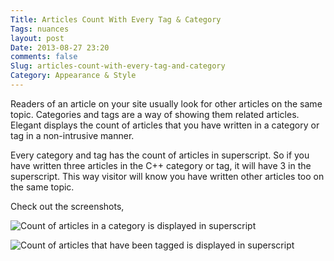 ```yaml
---
Title: Articles Count With Every Tag & Category
Tags: nuances
layout: post
Date: 2013-08-27 23:20
comments: false
Slug: articles-count-with-every-tag-and-category
Category: Appearance & Style
---
```


Readers of an article on your site usually look for other articles on the same
topic. Categories and tags are a way of showing them related articles. Elegant
displays the count of articles that you have written in a category or tag in a
non-intrusive manner.

Every category and tag has the count of articles in superscript. So if you have
written three articles in the C++ category or tag, it will have 3 in the
superscript. This way visitor will know you have written other articles too on
the same topic.

Check out the screenshots,

![Count of articles in a category is displayed in
superscript]({static}/images/elegant-theme_category-superscript-count.png)

![Count of articles that have been tagged is displayed in
superscript]({static}/images/elegant-theme_tag-superscript-count.png)
